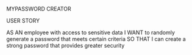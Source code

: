 MYPASSWORD CREATOR 


USER STORY

AS AN employee with access to sensitive data
I WANT to randomly generate a password that meets certain criteria
SO THAT I can create a strong password that provides greater security

